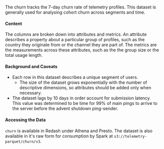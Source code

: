 The churn tracks the 7-day churn rate of telemetry profiles. This dataset is generally used for analysing cohort churn across segments and time. 

#### Content
The columns are broken down into attributes and metrics. An attribute describes a property about a particular group of profiles, such as the country they originate from or the channel they are part of. The metrics are the measurements across these attributes, such as the the group size or the total usage length.

#### Background and Caveats

* Each row in this dataset describes a unique segment of users.
  - The size of the dataset grows exponentially with the number of descriptive dimensions, so attributes should be added only when necessary.
* The dataset lags by 10 days in order account for submission latency. This value was determined to be time for 99% of main pings to arrive to the server before the advent shutdown ping-sender.


#### Accessing the Data
`churn` is available in Redash under Athena and Presto.  The dataset is also available in it's raw form for consumption by Spark at `s3://telemetry-parquet/churn/v3`.
